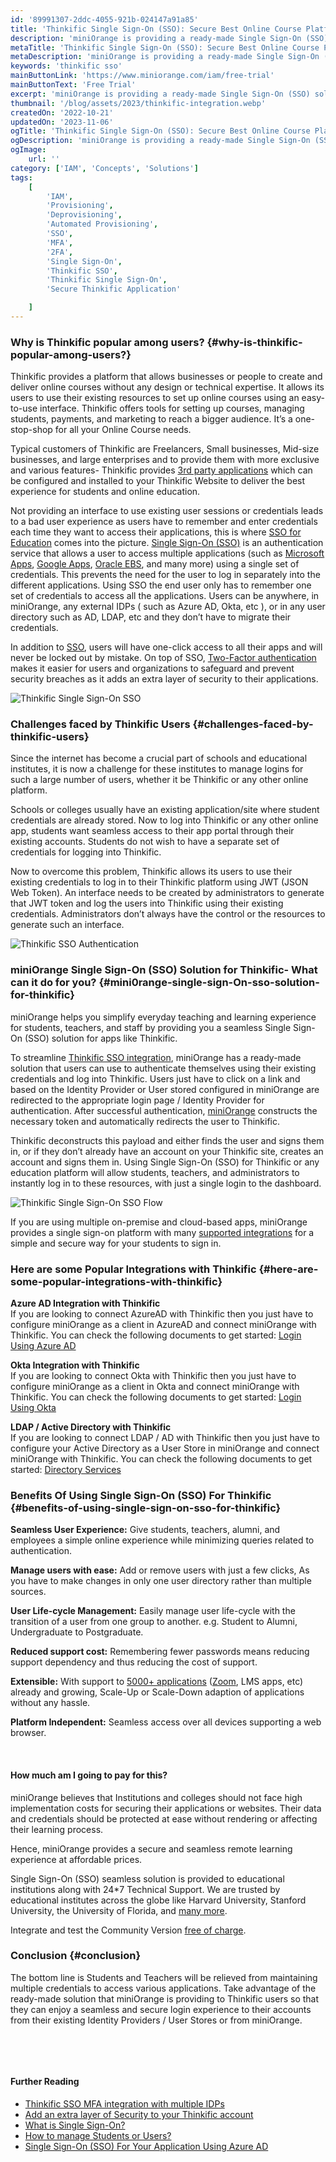 ```yaml
---
id: '89991307-2ddc-4055-921b-024147a91a85'
title: 'Thinkific Single Sign-On (SSO): Secure Best Online Course Platform'
description: 'miniOrange is providing a ready-made Single Sign-On (SSO) solution to Thinkific users to enjoy a seamless and secure login experience to their accounts from their existing Identity Providers / User Stores or from miniOrange.'
metaTitle: 'Thinkific Single Sign-On (SSO): Secure Best Online Course Platform'
metaDescription: 'miniOrange is providing a ready-made Single Sign-On (SSO) solution to Thinkific users to enjoy a seamless and secure login experience to their accounts from their existing Identity Providers / User Stores or from miniOrange.'
keywords: 'thinkific sso'
mainButtonLink: 'https://www.miniorange.com/iam/free-trial'
mainButtonText: 'Free Trial'
excerpt: 'miniOrange is providing a ready-made Single Sign-On (SSO) solution to Thinkific users to enjoy a seamless and secure login experience to their accounts from their existing Identity Providers / User Stores or from miniOrange.'
thumbnail: '/blog/assets/2023/thinkific-integration.webp'
createdOn: '2022-10-21'
updatedOn: '2023-11-06'
ogTitle: 'Thinkific Single Sign-On (SSO): Secure Best Online Course Platform'
ogDescription: 'miniOrange is providing a ready-made Single Sign-On (SSO) solution to Thinkific users to enjoy a seamless and secure login experience to their accounts from their existing Identity Providers / User Stores or from miniOrange.'
ogImage:
    url: ''
category: ['IAM', 'Concepts', 'Solutions']
tags:
    [
        'IAM',
        'Provisioning',
        'Deprovisioning',
        'Automated Provisioning',
        'SSO',
        'MFA',
        '2FA',
        'Single Sign-On',
        'Thinkific SSO',
        'Thinkific Single Sign-On',
        'Secure Thinkific Application'

    ]
---
```


### Why is Thinkific popular among users? {#why-is-thinkific-popular-among-users?}
Thinkific provides a platform that allows businesses or people to create and deliver online courses without any design or technical expertise. It allows its users to use their existing resources to set up online courses using an easy-to-use interface. Thinkific offers tools for setting up courses, managing students, payments, and marketing to reach a bigger audience. It’s a one-stop-shop for all your Online Course needs.  

Typical customers of Thinkific are Freelancers, Small businesses, Mid-size businesses, and large enterprises and to provide them with more exclusive and various features- Thinkific provides [3rd party applications](https://apps.thinkific.com/) which can be configured and installed to your Thinkific Website to deliver the best experience for students and online education.  

Not providing an interface to use existing user sessions or credentials leads to a bad user experience as users have to remember and enter credentials each time they want to access their applications, this is where [SSO for Education](https://www.miniorange.com/iam/solutions/identity-management-for-k12) comes into the picture. [Single Sign-On (SSO)](https://www.miniorange.com/thinkific-jwt-single-signon(sso)-solution) is an authentication service that allows a user to access multiple applications (such as [Microsoft Apps](https://www.miniorange.com/iam/integrations/microsoft-365-sso), [Google Apps](https://www.miniorange.com/google-apps-single-sign-on-(sso)), [Oracle EBS](https://www.miniorange.com/iam/integrations/oracle-single-sign-on-sso), and many more)  using a single set of credentials. This prevents the need for the user to log in separately into the different applications. Using SSO the end user only has to remember one set of credentials to access all the applications. Users can be anywhere, in miniOrange, any external IDPs ( such as Azure AD, Okta, etc ), or in any user directory such as AD, LDAP, etc and they don’t have to migrate their credentials.  

In addition to [SSO](https://www.miniorange.com/blog/what-is-single-sign-on-sso/), users will have one-click access to all their apps and will never be locked out by mistake. On top of SSO, [Two-Factor authentication](https://www.miniorange.com/two-factor-authentication-(2fa)) makes it easier for users and organizations to safeguard and prevent security breaches as it adds an extra layer of security to their applications.

![Thinkific Single Sign-On SSO](/blog/assets/2023/thinkific-sso.webp)

### Challenges faced by Thinkific Users {#challenges-faced-by-thinkific-users}
Since the internet has become a crucial part of schools and educational institutes, it is now a challenge for these institutes to manage logins for such a large number of users, whether it be Thinkific or any other online platform.  

Schools or colleges usually have an existing application/site where student credentials are already stored. Now to log into Thinkific or any other online app, students want seamless access to their app portal through their existing accounts. Students do not wish to have a separate set of credentials for logging into Thinkific.  

Now to overcome this problem, Thinkific allows its users to use their existing credentials to log in to their Thinkific platform using JWT (JSON Web Token). An interface needs to be created by administrators to generate that JWT token and log the users into Thinkific using their existing credentials. Administrators don’t always have the control or the resources to generate such an interface.

![Thinkific SSO Authentication](/blog/assets/2023/thinkific-sso-authentication.webp)

### miniOrange Single Sign-On (SSO) Solution for Thinkific- What can it do for you? {#mini0range-single-sign-On-sso-solution-for-thinkific}
miniOrange helps you simplify everyday teaching and learning experience for students, teachers, and staff by providing you a seamless Single Sign-On (SSO) solution for apps like Thinkific.  

To streamline [Thinkific SSO integration](https://www.miniorange.com/thinkific-jwt-single-signon(sso)-solution), miniOrange has a ready-made solution that users can use to authenticate themselves using their existing credentials and log into Thinkific. Users just have to click on a link and based on the Identity Provider or User stored configured in miniOrange are redirected to the appropriate login page / Identity Provider for authentication. After successful authentication, [miniOrange](https://www.miniorange.com/iam/) constructs the necessary token and automatically redirects the user to Thinkific.  

Thinkific deconstructs this payload and either finds the user and signs them in, or if they don’t already have an account on your Thinkific site, creates an account and signs them in. Using Single Sign-On (SSO) for Thinkific or any education platform will allow students, teachers, and administrators to instantly log in to these resources, with just a single login to the dashboard.

![Thinkific Single Sign-On SSO Flow](/blog/assets/2023/thinkific-sso-flow.webp)

 
If you are using multiple on-premise and cloud-based apps, miniOrange provides a single sign-on platform with many [supported integrations](https://www.miniorange.com/iam/integrations/) for a simple and secure way for your students to sign in.


### Here are some Popular Integrations with Thinkific {#here-are-some-popular-integrations-with-thinkific}

**Azure AD Integration with Thinkific**  
If you are looking to connect AzureAD with Thinkific then you just have to configure miniOrange as a client in AzureAD and connect miniOrange with Thinkific. You can check the following documents to get started: [Login Using Azure AD](https://www.miniorange.com/iam/login-with-external-idp/configure-azure-ad-sso)  

**Okta Integration with Thinkific**  
If you are looking to connect Okta with Thinkific then you just have to configure miniOrange as a client in Okta and connect miniOrange with Thinkific. You can check the following documents to get started: [Login Using Okta](https://www.miniorange.com/iam/login-with-external-idp/configure-okta-sso)

**LDAP / Active Directory with Thinkific**  
If you are looking to connect LDAP / AD with Thinkific then you just have to configure your Active Directory as a User Store in miniOrange and connect miniOrange with Thinkific. You can check the following documents to get started: [Directory Services](https://www.miniorange.com/products/directory-services)

 

### Benefits Of Using Single Sign-On (SSO) For Thinkific {#benefits-of-using-single-sign-on-sso-for-thinkific}
**Seamless User Experience:** Give students, teachers, alumni, and employees a simple online experience while minimizing queries related to authentication.  

**Manage users with ease:** Add or remove users with just a few clicks, As you have to make changes in only one user directory rather than multiple sources.  

**User Life-cycle Management:** Easily manage user life-cycle with the transition of a user from one group to another. e.g. Student to Alumni, Undergraduate to Postgraduate.  

**Reduced support cost:** Remembering fewer passwords means reducing support dependency and thus reducing the cost of support.  

**Extensible:** With support to [5000+ applications](https://www.miniorange.com/iam/integrations/) ([Zoom](https://www.miniorange.com/zoom-us-saml-single-sign-on-solution), LMS apps, etc) already and growing, Scale-Up or Scale-Down adaption of applications without any hassle.  

**Platform Independent:** Seamless access over all devices supporting a web browser.  

&nbsp;  


#### **How much am I going to pay for this?**
miniOrange believes that Institutions and colleges should not face high implementation costs for securing their applications or websites. Their data and credentials should be protected at ease without rendering or affecting their learning process.  

Hence, miniOrange provides a secure and seamless remote learning experience at affordable prices.  

Single Sign-On (SSO) seamless solution is provided to educational institutions along with 24*7 Technical Support. We are trusted by educational institutes across the globe like Harvard University, Stanford University, the University of Florida, and [many more](https://www.miniorange.com/customers?id=educational-institutes).  

Integrate and test the Community Version [free of charge](https://www.miniorange.com/iam/on-premise-identity-server/download).

### Conclusion {#conclusion}
The bottom line is Students and Teachers will be relieved from maintaining multiple credentials to access various applications. Take advantage of the ready-made solution that miniOrange is providing to Thinkific users so that they can enjoy a seamless and secure login experience to their accounts from their existing Identity Providers / User Stores or from miniOrange.  

&nbsp;  

&nbsp;  



#### **Further Reading**  

- [Thinkific SSO MFA integration with multiple IDPs](https://www.miniorange.com/iam/integrations/thinkific-sso-mfa)
- [Add an extra layer of Security to your Thinkific account](https://www.miniorange.com/two-factor-authentication-for-thinkific)
- [What is Single Sign-On?](https://www.miniorange.com/single-sign-on-sso)
- [How to manage Students or Users?](https://www.miniorange.com/user-provisioning)
- [Single Sign-On (SSO) For Your Application Using Azure AD](https://idp.miniorange.com/login-using-azure-ad/)